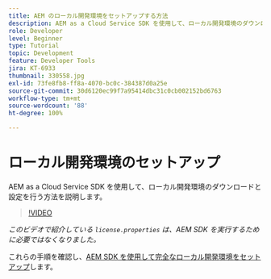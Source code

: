 ```yaml
---
title: AEM のローカル開発環境をセットアップする方法
description: AEM as a Cloud Service SDK を使用して、ローカル開発環境のダウンロードと設定を行う方法を説明します。
role: Developer
level: Beginner
type: Tutorial
topic: Development
feature: Developer Tools
jira: KT-6933
thumbnail: 330558.jpg
exl-id: 73fe8fb8-ff8a-4070-bc0c-384387d0a25e
source-git-commit: 30d6120ec99f7a95414dbc31c0cb002152bd6763
workflow-type: tm+mt
source-wordcount: '88'
ht-degree: 100%

---
```


# ローカル開発環境のセットアップ

AEM as a Cloud Service SDK を使用して、ローカル開発環境のダウンロードと設定を行う方法を説明します。

>[!VIDEO](https://video.tv.adobe.com/v/330558?quality=12&learn=on)

_このビデオで紹介している `license.properties` は、AEM SDK を実行するために必要ではなくなりました。_

これらの手順を確認し、[AEM SDK を使用して完全なローカル開発環境をセットアップ](https://experienceleague.adobe.com/docs/experience-manager-learn/cloud-service/local-development-environment-set-up/overview.html?lang=ja)します。
